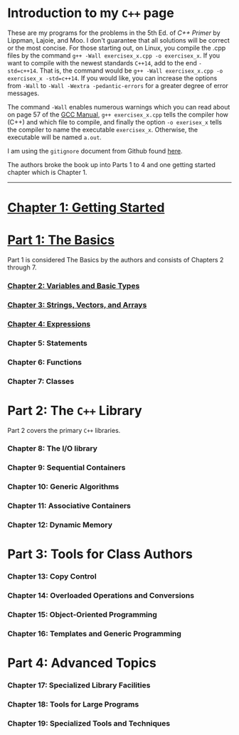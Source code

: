 # Introduction to my `C++` page

These are my programs for the problems in the 5th Ed. of *C++ Primer* by
Lippman, Lajoie, and Moo.
I don't guarantee that all solutions will be correct or the most concise.
For those starting out, on Linux, you compile the .cpp files by the command
`g++ -Wall exercisex_x.cpp -o exercisex_x`.
If you want to compile with the newest standards `C++14`, add to the end
`-std=c++14`.
That is, the command would be
`g++ -Wall exercisex_x.cpp -o exercisex_x -std=c++14`.
If you would like, you can increase the options from `-Wall` to
`-Wall -Wextra -pedantic-errors` for a greater degree of error messages.

The command `-Wall` enables numerous warnings which you can read about on page
57 of the [GCC Manual](https://gcc.gnu.org/onlinedocs/gcc-5.1.0/gcc.pdf),
`g++ exercisex_x.cpp` tells the compiler how (C++) and which file
to compile, and finally the option `-o exerisex_x` tells the compiler to name
the executable `exercisex_x`.
Otherwise, the executable will be named `a.out`.

I am using the `gitignore` document from Github found
[here](https://github.com/github/gitignore/blob/master/C%2B%2B.gitignore).

The authors broke the book up into Parts 1 to 4 and one getting started
chapter which is Chapter 1.

----

# [Chapter 1: Getting Started](https://github.com/dwsmith1983/Cpp-Primer-5th-Edition/tree/master/Chapter1)

# [Part 1: The Basics](https://github.com/dwsmith1983/Cpp-Primer-5th-Edition/tree/master/Part1)
Part 1 is considered The Basics by the authors and consists of Chapters 2
through 7.

### [Chapter 2: Variables and Basic Types](https://github.com/dwsmith1983/Cpp-Primer-5th-Edition/tree/master/Part1/Chapter2)
### [Chapter 3: Strings, Vectors, and Arrays](https://github.com/dwsmith1983/Cpp-Primer-5th-Edition/tree/master/Part1/Chapter3)
### [Chapter 4: Expressions](https://github.com/dwsmith1983/Cpp-Primer-5th-Edition/tree/master/Part1/Chapter4)
### Chapter 5: Statements
### Chapter 6: Functions
### Chapter 7: Classes

# Part 2: The `C++` Library
Part 2 covers the primary `C++` libraries.

### Chapter 8: The I/O library
### Chapter 9: Sequential Containers
### Chapter 10: Generic Algorithms
### Chapter 11: Associative Containers
### Chapter 12: Dynamic Memory

# Part 3: Tools for Class Authors

### Chapter 13: Copy Control
### Chapter 14: Overloaded Operations and Conversions
### Chapter 15: Object-Oriented Programming
### Chapter 16: Templates and Generic Programming

# Part 4: Advanced Topics

### Chapter 17: Specialized Library Facilities
### Chapter 18: Tools for Large Programs
### Chapter 19: Specialized Tools and Techniques
